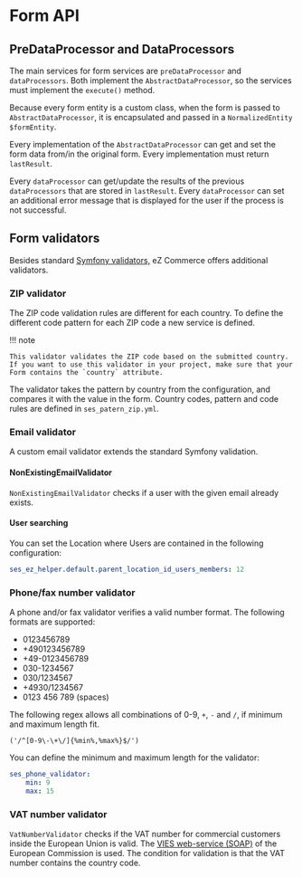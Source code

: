 # Form API

## PreDataProcessor and DataProcessors

The main services for form services are `preDataProcessor` and `dataProcessors`.
Both implement the `AbstractDataProcessor`, so the services must implement the `execute()` method.

Because every form entity is a custom class, when the form is passed to `AbstractDataProcessor`,
it is encapsulated and passed in a `NormalizedEntity $formEntity`.

Every implementation of the `AbstractDataProcessor` can get and set the form data from/in the original form.
Every implementation must return `lastResult`.

Every `dataProcessor` can get/update the results of the previous `dataProcessors` that are stored in `lastResult`.
Every `dataProcessor` can set an additional error message that is displayed for the user if the process is not successful.

## Form validators

Besides standard [Symfony validators,](http://symfony.com/doc/3.4/validation.html)
eZ Commerce offers additional validators.

### ZIP validator

The ZIP code validation rules are different for each country.
To define the different code pattern for each ZIP code a new service is defined.

!!! note

    This validator validates the ZIP code based on the submitted country.
    If you want to use this validator in your project, make sure that your Form contains the `country` attribute.

The validator takes the pattern by country from the configuration, and compares it with the value in the form.
Country codes, pattern and code rules are defined in `ses_patern_zip.yml`.

### Email validator

A custom email validator extends the standard Symfony validation.

#### NonExistingEmailValidator

`NonExistingEmailValidator` checks if a user with the given email already exists.

#### User searching

You can set the Location where Users are contained in the following configuration:

``` yaml
ses_ez_helper.default.parent_location_id_users_members: 12
```

### Phone/fax number validator

A phone and/or fax validator verifies a valid number format. The following formats are supported:

- 0123456789
- +490123456789
- +49-0123456789
- 030-1234567
- 030/1234567
- +4930/1234567
- 0123 456 789 (spaces)

The following regex allows all combinations of 0-9, `+`, `-` and `/`, if minimum and maximum length fit.

``` 
('/^[0-9\-\+\/]{%min%,%max%}$/')
```

You can define the minimum and maximum length for the validator:

``` yaml
ses_phone_validator:
    min: 9
    max: 15
```

### VAT number validator

`VatNumberValidator` checks if the VAT number for commercial customers inside the European Union is valid.
The [VIES web-service (SOAP)](http://ec.europa.eu/taxation_customs/vies/checkVatService.wsdl) of the European Commission is used. The condition for validation is that the VAT number contains the country code.
